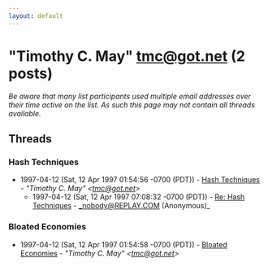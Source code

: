 ```yaml
---
layout: default
---
```


# "Timothy C. May" <tmc@got.net> (2 posts)

_Be aware that many list participants used multiple email addresses over their time active on the list. As such this page may not contain all threads available._

## Threads

### Hash Techniques
+ 1997-04-12 (Sat, 12 Apr 1997 01:54:56 -0700 (PDT)) - [Hash Techniques](/archive/1997/04/9e104c64e6aaa3e2e31ffea9544fd16f86b59f773b630361193825d1f698fbff) - _"Timothy C. May" \<tmc@got.net\>_
  + 1997-04-12 (Sat, 12 Apr 1997 07:08:32 -0700 (PDT)) - [Re: Hash Techniques](/archive/1997/04/6178b52335856bfdc5d5879df4c939883467a167cb3f377dd12b1268eee2903f) - _nobody@REPLAY.COM (Anonymous)_

### Bloated Economies
+ 1997-04-12 (Sat, 12 Apr 1997 01:54:58 -0700 (PDT)) - [Bloated Economies](/archive/1997/04/35384061a74f5033b8c86581240fb403f2877b3e67b22f047ba2be70d0dc1dd6) - _"Timothy C. May" \<tmc@got.net\>_

